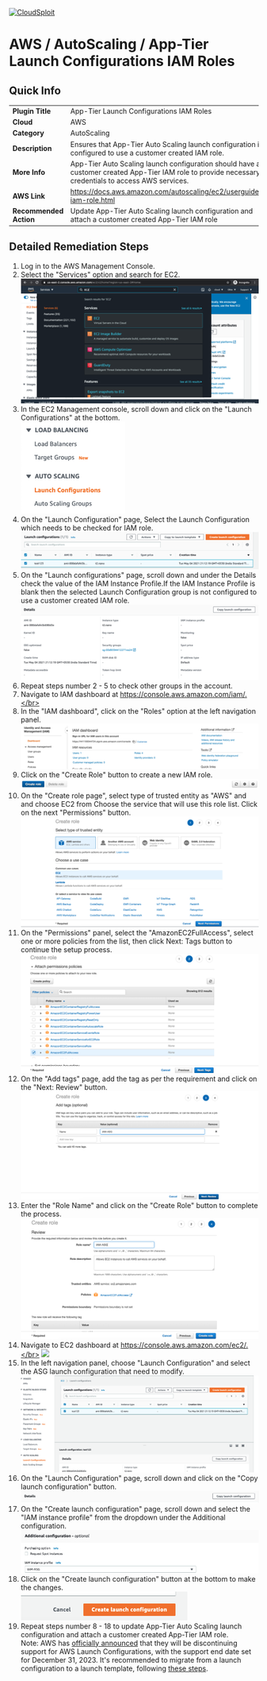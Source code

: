 [![CloudSploit](https://cloudsploit.com/img/logo-new-big-text-100.png "CloudSploit")](https://cloudsploit.com)

# AWS / AutoScaling / App-Tier Launch Configurations IAM Roles

## Quick Info

| | |
|-|-|
| **Plugin Title** | App-Tier Launch Configurations IAM Roles |
| **Cloud** | AWS |
| **Category** | AutoScaling |
| **Description** | Ensures that App-Tier Auto Scaling launch configuration is configured to use a customer created IAM role. |
| **More Info** | App-Tier Auto Scaling launch configuration should have a customer created App-Tier IAM role to provide necessary credentials to access AWS services. |
| **AWS Link** | https://docs.aws.amazon.com/autoscaling/ec2/userguide/us-iam-role.html |
| **Recommended Action** | Update App-Tier Auto Scaling launch configuration and attach a customer created App-Tier IAM role |

## Detailed Remediation Steps
1. Log in to the AWS Management Console.
2. Select the "Services" option and search for EC2. </br> <img src="/resources/aws/autoscaling/app-tier-launch-configurations-iam-roles/step2.png"/>
3. In the EC2 Management console, scroll down and click on the "Launch Configurations" at the bottom.</br> <img src="/resources/aws/autoscaling/app-tier-launch-configurations-iam-roles/step3.png"/>
4. On the "Launch Configuration" page, Select the Launch Configuration which needs to be checked for IAM role.</br> <img src="/resources/aws/autoscaling/app-tier-launch-configurations-iam-roles/step4.png"/>
5. On the "Launch configurations" page, scroll down and under the Details check the value of the IAM Instance Profile.If the IAM Instance Profile is blank then the selected Launch Configuration group is not configured to use a customer created IAM role.</br> <img src="/resources/aws/autoscaling/app-tier-launch-configurations-iam-roles/step5.png"/>
6. Repeat steps number 2 - 5 to check other groups in the account.</br>
7. Navigate to IAM dashboard at https://console.aws.amazon.com/iam/.</br>
8. In the "IAM dashboard", click on the "Roles" option at the left navigation panel.</br> <img src="/resources/aws/autoscaling/app-tier-launch-configurations-iam-roles/step8.png"/>
9. Click on the "Create Role" button to create a new IAM role.</br> <img src="/resources/aws/autoscaling/app-tier-launch-configurations-iam-roles/step9.png"/>
10. On the "Create role page", select type of trusted entity as "AWS" and and choose EC2 from Choose the service that will use this role list. Click on the next "Permissions" button.</br> <img src="/resources/aws/autoscaling/app-tier-launch-configurations-iam-roles/step10.png"/>
11. On the "Permissions" panel, select the "AmazonEC2FullAccess", select one or more policies from the list, then click Next: Tags button to continue the setup process.</br> <img src="/resources/aws/autoscaling/app-tier-launch-configurations-iam-roles/step11.png"/>
12. On the "Add tags" page, add the tag as per the requirement and  click on the "Next: Review" button.</br> <img src="/resources/aws/autoscaling/app-tier-launch-configurations-iam-roles/step12.png"/>
13. Enter the "Role Name" and click on the "Create Role" button to complete the process.</br> <img src="/resources/aws/autoscaling/app-tier-launch-configurations-iam-roles/step13.png"/>
14. Navigate to EC2 dashboard at https://console.aws.amazon.com/ec2/.</br> <img src="/resources/aws/autoscaling/app-tier-launch-configurations-iam-roles/step14.png"/>
15. In the left navigation panel, choose "Launch Configuration" and select the ASG launch configuration that need to modify.</br> <img src="/resources/aws/autoscaling/app-tier-launch-configurations-iam-roles/step15.png"/>
16. On the "Launch Configuration" page, scroll down and click on the "Copy launch configuration" button.</br> <img src="/resources/aws/autoscaling/app-tier-launch-configurations-iam-roles/step16.png"/>
17. On the "Create launch configuration" page, scroll down and select the "IAM instance profile" from the dropdown under the Additional configuration.</br> <img src="/resources/aws/autoscaling/app-tier-launch-configurations-iam-roles/step17.png"/>
18. Click on the "Create launch configuration" button at the bottom to make the changes.</br> <img src="/resources/aws/autoscaling/app-tier-launch-configurations-iam-roles/step18.png"/>
19. Repeat steps number 8 - 18 to update App-Tier Auto Scaling launch configuration and attach a customer created App-Tier IAM role.</br>
Note: AWS has [officially announced](https://aws.amazon.com/blogs/compute/amazon-ec2-auto-scaling-will-no-longer-add-support-for-new-ec2-features-to-launch-configurations/) that they will be discontinuing support for AWS Launch Configurations, with the support end date set for December 31, 2023. It's recommended to migrate from a launch configuration to a launch template, following [these steps](https://docs.aws.amazon.com/autoscaling/ec2/userguide/migrate-to-launch-templates.html).
